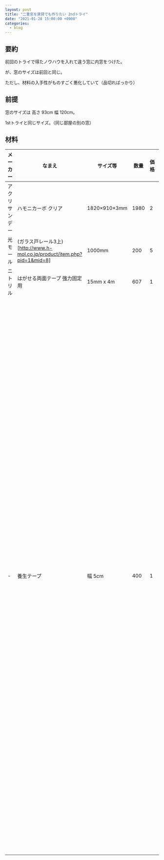 ```yaml
---
layout: post
title: "二重窓を賃貸でも作りたい 2ndトライ"
date: "2021-01-28 15:00:00 +0900"
categories: 
  - blog
---
```

## 要約

前回のトライで得たノウハウを入れて違う窓に内窓をつけた。  

が、窓のサイズは前回と同じ。  

ただし、材料の入手性がものすごく悪化していて（品切ればっかり）  

## 前提

窓のサイズは 高さ 93cm 幅 120cm。  

1stトライと同じサイズ。（同じ部屋の別の窓）  

## 材料
<table>
<thead>
<tr>
<th>メーカー
<th>なまえ
<th>サイズ等
<th>数量
<th>価格
<th>備考


<tbody>
<tr>
<td>アクリサンデー
<td>ハモニカーボ クリア
<td>1820×910×3mm
<td>1980
<td>2
<td>窓になる部分。前回と異なり 3mm厚。またサイズが異なる。

<tr>
<td>光モール
<td>(ガラス戸レール3上)[<a href="http://www.h-mol.co.jp/product/item.php?pid=1&amp;mid=8">http://www.h-mol.co.jp/product/item.php?pid=1&amp;mid=8]
<td>1000mm
<td>200
<td>5
<td>窓枠上下左右

<tr>
<td>ニトリル
<td>はがせる両面テープ 強力固定用
<td>15mm x 4m
<td>607
<td>1
<td>

<tr>
<td>-
<td>養生テープ
<td>幅 5cm
<td>400
<td>1
<td>ホームセンター製をチョイス




ホームセンターで品切れが続出しており、ガラス戸レール３上は4しか買えなかったので  

深カブセ６で代用している。  

### 前回からの変更点

窓枠を上下左右すべてガラス戸レール３上で作成した。  

上下窓枠をガラス戸レール３上にしたので  


* 窓が外れにくくなる。ハメにくくはなるけれども。
* 寸法がちょっとズレても大丈夫かもしれない


左右窓枠をガラス戸レール３上にしたので  


* 窓を左右逆に閉めても大丈夫
* 位置合わせがかんたん（上下のレールと同じ場所に同じように貼ればよい）


窓枠の端を隠すのをやめたので、材料が減った。  

その代わり切り端が見えてしまうのであまりに酷いと見た目に影響がある。  

### 作り方の差分

作り方自体は一緒。 窓の縦サイズが小さめになるので調整を慎重に。  

それ以外の点は前回と同じ。  

## 本当にやりたかったこと

| 光モール | (ジョイナーコ3)[<a href="http://www.h-mol.co.jp/product/item.php?pid=1&amp;mid=5">http://www.h-mol.co.jp/product/item.php?pid=1&amp;mid=5] | 1000mm | 150 | 8 | 窓の上下左右の辺の末端隠し * 2窓 |  

| 光モール | (ガラス戸レール5上)[<a href="http://www.h-mol.co.jp/product/item.php?pid=1&amp;mid=8">http://www.h-mol.co.jp/product/item.php?pid=1&amp;mid=8]   | 1000mm      | 200 | 5 | 窓枠上下左右 |  


本当は、窓の上下左右に切りはしを隠すためにジョイナーコ３をつけたかった。  

コ３を使うと、ガラス戸レール３には収まらなくなるので、５に変更する必要がある。  

材料がちゃんと手に入れば、窓の上下左右がキレイに見えていい感じになる予定だったのだが…  

